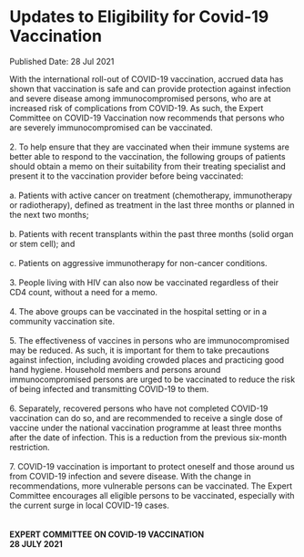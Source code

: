 <html>
    <meta http-equiv="Content-Type" content="text/html; charset=utf-8"/>
    <meta charset="utf-8"/>
    <title>Updates to Eligibility for Covid-19 Vaccination</title>
    <body><h1>Updates to Eligibility for Covid-19 Vaccination</h1>
    <p>Published Date: 28 Jul 2021</p> With the international roll-out of COVID-19 vaccination, accrued data has shown that vaccination is safe and can provide protection against infection and severe disease among immunocompromised persons, who are at increased risk of complications from COVID-19. As such, the Expert Committee on COVID-19 Vaccination now recommends that persons who are severely immunocompromised can be vaccinated.<br><br>2. To help ensure that they are vaccinated when their immune systems are better able to respond to the vaccination, the following groups of patients should obtain a memo on their suitability from their treating specialist and present it to the vaccination provider before being vaccinated:<br><br>a. Patients with active cancer on treatment (chemotherapy, immunotherapy or radiotherapy), defined as treatment in the last three months or planned in the next two months;<br><br>b. Patients with recent transplants within the past three months (solid organ or stem cell); and<br><br>c. Patients on aggressive immunotherapy for non-cancer conditions.<br><br>3. People living with HIV can also now be vaccinated regardless of their CD4 count, without a need for a memo.<br><br>4. The above groups can be vaccinated in the hospital setting or in a community vaccination site.<br><br>5. The effectiveness of vaccines in persons who are immunocompromised may be reduced. As such, it is important for them to take precautions against infection, including avoiding crowded places and practicing good hand hygiene. Household members and persons around immunocompromised persons are urged to be vaccinated to reduce the risk of being infected and transmitting COVID-19 to them.<br><br>6. Separately, recovered persons who have not completed COVID-19 vaccination can do so, and are recommended to receive a single dose of vaccine under the national vaccination programme at least three months after the date of infection. This is a reduction from the previous six-month restriction.&nbsp;<br><br>7. COVID-19 vaccination is important to protect oneself and those around us from COVID-19 infection and severe disease. With the change in recommendations, more vulnerable persons can be vaccinated. The Expert Committee encourages all eligible persons to be vaccinated, especially with the current surge in local COVID-19 cases.<br><br><br><strong>EXPERT COMMITTEE ON COVID-19 VACCINATION<br>28 JULY 2021</strong></body>
</html>